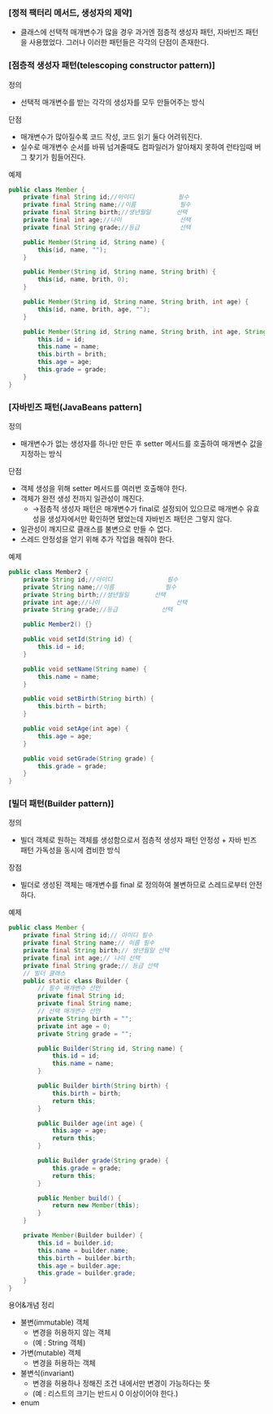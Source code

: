 ### [정적 팩터리 메서드, 생성자의 제약]

- 클래스에 선택적 매개변수가 많을 경우 과거엔 점층적 생성자 패턴, 자바빈즈 패턴을 사용했었다. 그러나 이러한 패턴들은 각각의 단점이 존재한다.

### [점층적 생성자 패턴(telescoping constructor pattern)]

정의

- 선택적 매개변수를 받는 각각의 생성자를 모두 만들어주는 방식

단점

- 매개변수가 많아질수록 코드 작성, 코드 읽기 둘다 어려워진다.
- 실수로 매개변수 순서를 바꿔 넘겨줄때도 컴파일러가 알아채지 못하여 런타임때 버그 찾기가 힘들어진다.

예제

```java
public class Member {
	private final String id;//아이디            필수
	private final String name;//이름            필수
	private final String birth;//생년월일       선택
	private final int age;//나이                선택
	private final String grade;//등급           선택

	public Member(String id, String name) {
		this(id, name, "");
	}

	public Member(String id, String name, String brith) {
		this(id, name, brith, 0);
	}

	public Member(String id, String name, String brith, int age) {
		this(id, name, brith, age, "");
	}

	public Member(String id, String name, String brith, int age, String grade) {
		this.id = id;
		this.name = name;
		this.birth = brith;
		this.age = age;
		this.grade = grade;		
	}
}
```

### [자바빈즈 패턴(JavaBeans pattern]

정의

- 매개변수가 없는 생성자를 하나만 만든 후 setter 메서드를 호출하여 매개변수 값을 지정하는 방식

단점

- 객체 생성을 위해 setter 메서드를 여러번 호출해야 한다.
- 객체가 완전 생성 전까지 일관성이 깨진다.
    - →점층적 생성자 패턴은 매개변수가 final로 설정되어 있으므로 매개변수 유효성을 생성자에서만 확인하면 됐었는데 자바빈즈 패턴은 그렇지 않다.
- 일관성이 깨지므로 클래스를 불변으로 만들 수 없다.
- 스레드 안정성을 얻기 위해 추가 작업을 해줘야 한다.

예제

```java
public class Member2 {
	private String id;//아이디               필수
	private String name;//이름              필수
	private String birth;//생년월일       선택
	private int age;//나이                     선택
	private String grade;//등급            선택

	public Member2() {}

	public void setId(String id) {
		this.id = id;
	}

	public void setName(String name) {
		this.name = name;
	}

	public void setBirth(String birth) {
		this.birth = birth;
	}

	public void setAge(int age) {
		this.age = age;
	}

	public void setGrade(String grade) {
		this.grade = grade;
	}
}
```

### [빌더 패턴(Builder pattern)]

정의

- 빌더 객체로 원하는 객체를 생성함으로서 점층적 생성자 패턴 안정성 + 자바 빈즈 패턴 가독성을 동시에 겸비한 방식

장점

- 빌더로 생성된 객체는 매개변수를 final 로 정의하여 불변하므로 스레드로부터 안전하다.

예제

```java
public class Member {
	private final String id;// 아이디 필수
	private final String name;// 이름 필수
	private final String birth;// 생년월일 선택
	private final int age;// 나이 선택
	private final String grade;// 등급 선택
	// 빌더 클래스
	public static class Builder {
		// 필수 매개변수 선언
		private final String id;
		private final String name;
		// 선택 매개변수 선언
		private String birth = "";
		private int age = 0;
		private String grade = "";

		public Builder(String id, String name) {
			this.id = id;
			this.name = name;
		}

		public Builder birth(String birth) {
			this.birth = birth;
			return this;
		}

		public Builder age(int age) {
			this.age = age;
			return this;
		}

		public Builder grade(String grade) {
			this.grade = grade;
			return this;
		}

		public Member build() {
			return new Member(this);
		}
	}

	private Member(Builder builder) {
		this.id = builder.id;
		this.name = builder.name;
		this.birth = builder.birth;
		this.age = builder.age;
		this.grade = builder.grade;
	}
}
```

용어&개념 정리

- 불변(immutable) 객체
    - 변경을 허용하지 않는 객체
    - (예 : String 객체)
- 가변(mutable) 객체
    - 변경을 허용하는 객체
- 불변식(invariant)
    - 변경을 허용하나 정해진 조건 내에서만 변경이 가능하다는 뜻
    - (예 : 리스트의 크기는 반드시 0 이상이어야 한다.)
- enum
